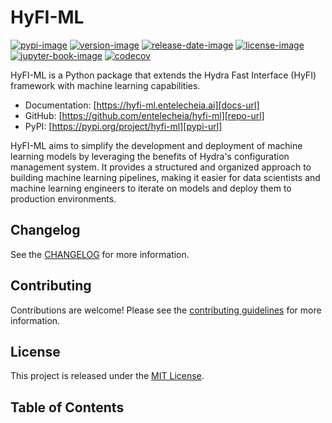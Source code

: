 # HyFI-ML

[![pypi-image]][pypi-url]
[![version-image]][release-url]
[![release-date-image]][release-url]
[![license-image]][license-url]
[![jupyter-book-image]][docs-url]
[![codecov][codecov-image]][codecov-url]

<!-- Links: -->
[hyperfast python template]: https://github.com/entelecheia/hyperfast-python-template

[codecov-image]: https://codecov.io/gh/entelecheia/hyfi-ml/branch/main/graph/badge.svg?token=BC2f1ooCPI
[codecov-url]: https://codecov.io/gh/entelecheia/hyfi-ml
[pypi-image]: https://img.shields.io/pypi/v/hyfi-ml
[license-image]: https://img.shields.io/github/license/entelecheia/hyfi-ml
[license-url]: https://github.com/entelecheia/hyfi-ml/blob/main/LICENSE
[version-image]: https://img.shields.io/github/v/release/entelecheia/hyfi-ml?sort=semver
[release-date-image]: https://img.shields.io/github/release-date/entelecheia/hyfi-ml
[release-url]: https://github.com/entelecheia/hyfi-ml/releases
[jupyter-book-image]: https://jupyterbook.org/en/stable/_images/badge.svg

[repo-url]: https://github.com/entelecheia/hyfi-ml
[pypi-url]: https://pypi.org/project/hyfi-ml
[docs-url]: https://hyfi-ml.entelecheia.ai
[changelog]: https://github.com/entelecheia/hyfi-ml/blob/main/CHANGELOG.md
[contributing guidelines]: https://github.com/entelecheia/hyfi-ml/blob/main/CONTRIBUTING.md
<!-- Links: -->

HyFI-ML is a Python package that extends the Hydra Fast Interface (HyFI) framework with machine learning capabilities.

- Documentation: [https://hyfi-ml.entelecheia.ai][docs-url]
- GitHub: [https://github.com/entelecheia/hyfi-ml][repo-url]
- PyPI: [https://pypi.org/project/hyfi-ml][pypi-url]

HyFI-ML aims to simplify the development and deployment of machine learning models by leveraging the benefits of Hydra's configuration management system. It provides a structured and organized approach to building machine learning pipelines, making it easier for data scientists and machine learning engineers to iterate on models and deploy them to production environments.

## Changelog

See the [CHANGELOG] for more information.

## Contributing

Contributions are welcome! Please see the [contributing guidelines] for more information.

## License

This project is released under the [MIT License][license-url].

## Table of Contents

```{tableofcontents}
```
